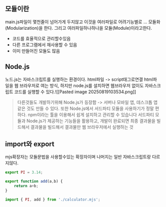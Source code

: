 ## 모듈이란
main.js파일이 몇천줄이 넘어가게 두지않고 이것을 여러파일로 어려기능별로 ... 모듈화(Modularization)을 한다. 그리고 여러파일하나하나을 모듈(Module)이라고한다.
- 코드를 효율적으로 관리할수있음
- 다른 프로그램에서 재사용할 수 있음
- 이미 만들어진 모듈도 많음
## Node.js
노드.js는 자바스크립트를 실행하는 환경이다. html파일 -> script태그로연결 html파일을 웹 브라우저로 여는 방식, 하지만 node.js를 설치하면 웹브라우저 없이도 자바스크립트 코드를 실행할 수 있다.![[Pasted image 20250819103534.png]]
> 다른것들도 개발하기위해 Node.js가 등장함 -> 서버나 모바일 앱, 데스크톱 앱 같은 것도 만들 수 있다.
> 또한 Node.js에서 서드파티 모듈을 사용하기가 정말 편하다.
> npm이라는 툴을 이용해서 쉽게 설치하고 관리할 수 있습니다
> 서드파티 모듈과 Node.js가 제공하는 기능들을 활용하고, 개발이 완료되면 최종 결과물을 빌드해서 결과물을 빌드해서 결과물만 웹 브라우저에서 실행하는 것

## import와 export
mjs확장자는 모듈문법을 사용할수있는 확장자이며 나머지는 일반 자바스크립트랑 다르지않다.
```js
export PI = 3.14;

export function add(a,b) {
	return a+b;
}
```

```js
import { PI, add } from './calculator.mjs';
```
